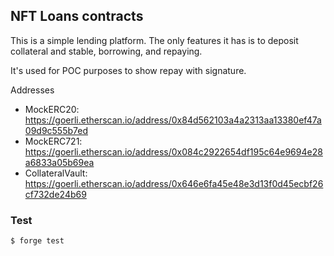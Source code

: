 ## NFT Loans contracts
This is a simple lending platform. The only features it has is to deposit collateral and stable, borrowing, and repaying. 

It's used for POC purposes to show repay with signature.

Addresses
- MockERC20: https://goerli.etherscan.io/address/0x84d562103a4a2313aa13380ef47a09d9c555b7ed
- MockERC721: https://goerli.etherscan.io/address/0x084c2922654df195c64e9694e28a6833a05b69ea
- CollateralVault: https://goerli.etherscan.io/address/0x646e6fa45e48e3d13f0d45ecbf26cf732de24b69
### Test
```shell
$ forge test
```
